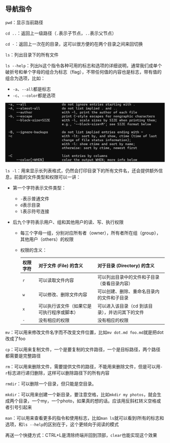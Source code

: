 ## 导航指令

`pwd`：显示当前路径

`cd ..`：返回上一级路径（`.`表示子节点，`..`表示父节点）

`cd -`：返回上一次在的目录，这可以很方便的在两个目录之间来回切换

`ls`：列出目录下的所有文件

`ls --help`：列出ls这个指令各种可用的标志和选项的详细说明，通常我们成单个破折号和单个字母的组合为标志（flag），不带任何值的内容也是标志，带有值的组合为选项，比如：

- `-a`、`--all`都是标志
- `-c`、`--color`都是选项

![image](1.png)

`ls -l`：用来显示长列表格式，仍然会打印目录下的所有文件名，还会提供额外信息，前面的文件类型和权限可以一讲：

- 第一个字符表示文件类型：

  - `-`表示普通文件
  - `d`表示目录
  - `l`表示符号连接

- 后九个字符表示用户、组和其他用户的读、写、执行权限

  - 每三个字母一组，分别对应所有者（owner），所有者所在组（group），其他用户（others）的权限
  - 权限的含义：

    | 权限字符 | 对于文件 (File) 的含义                     | 对于目录 (Directory) 的含义                     |
    | ---------- | -------------------------------------------- | ------------------------------------------------- |
    | `r`         | 可以读取文件内容                           | 可以列出目录中的文件和子目录（查看目录内容）    |
    | `w`         | 可以修改、删除文件内容                     | 可以创建、删除、重命名目录内的文件和子目录      |
    | `x`         | 可以执行该文件（如果它是可执行程序或脚本） | 可以进入该目录（cd 到该目录），并访问其下的文件 |
    | `-`         | 没有相应的权限                             | 没有相应的权限                                  |

`mv`：可以用来修改文件名字而不改变文件位置，比如`mv dot.md foo.md`就是把dot改成了foo

`cp`：可以用来复制文件，一个是要复制的文件路径，一个是目标路径，两个路径都需要是完整路径

`rm`：可以用来删除文件，需要提供文件的路径，不能用来删除文件，但是可以用`-r`标志进行递归删除，这样可以删除路径下的所有内容

`rmdir`：可以删除一个目录，但只能是空目录。

`mkdir`：可以用来创建一个新目录，要注意空格，比如`mkdir my photos`，就会生成两个目录，一个my，一个photo，如果真的想的话。应该用反斜杠转义空格或者引号引起来

`man`：可以用来查看更多的指令和使用标志，比如`man ls`就可以看到l所有的标志和选项，和`ls --help`的区别在于，这个更倾向于阅读的模式

再送一个快捷方式：CTRL+L是清除终端并回到顶部，`clear`也能实现这个效果